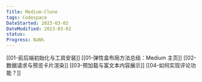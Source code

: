 ```yaml
---
Title: Medium-Clone
tags: Codespace
DateStarted: 2023-03-02
DateModified: 2023-03-02
status:
Progress: NaN%
---
```


[[01-前后端初始化与工具安装]]
[[01-弹性盒布局方法总结：Medium 主页]]
[[02-数据请求与预览卡片渲染]]
[[03-预加载与富文本内容展示]]
[[04-如何实现评论功能？]]
